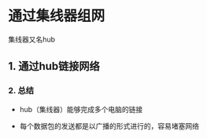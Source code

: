 # 通过集线器组网

集线器又名hub



## 1. 通过hub链接网络




### 2. 总结

- hub（集线器）能够完成多个电脑的链接

- 每个数据包的发送都是以广播的形式进行的，容易堵塞网络
